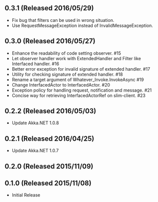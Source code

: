 ## 0.3.1 (Released 2016/05/29)

* Fix bug that filters can be used in wrong situation.
* Use RequestMessageException instead of InvalidMessageException.

## 0.3.0 (Released 2016/05/27)

* Enhance the readability of code setting observer. #15
* Let observer handler work with ExtendedHandler and Filter like Interfaced handler. #16
* Better error exception for invalid signature of extended handler. #17
* Utility for checking signature of extended handler. #18
* Rename a target argument of Whatever_Invoke.InvokeAsync #19
* Change InterfacedActor<T> to InterfacedActor. #20
* Exception policy for handling request, notification and message. #21
* Concise way for retrieving InterfacedActorRef on slim-client. #23

## 0.2.2 (Released 2016/05/03)

* Update Akka.NET 1.0.8

## 0.2.1 (Released 2016/04/25)

* Update Akka.NET 1.0.7

## 0.2.0 (Released 2015/11/09)

## 0.1.0 (Released 2015/11/08)

* Initial Release
